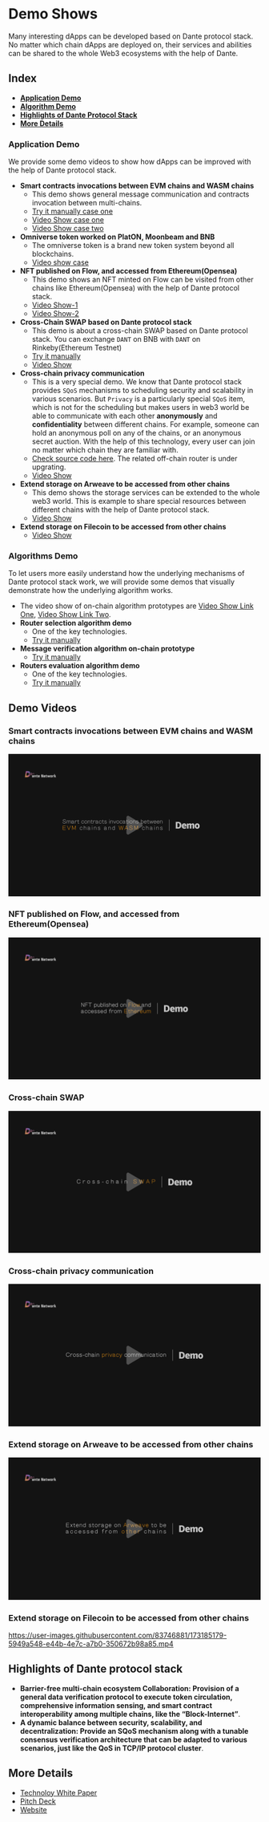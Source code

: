 # Demo Shows

Many interesting dApps can be developed based on Dante protocol stack. No matter which chain dApps are deployed on, their services and abilities can be shared to the whole Web3 ecosystems with the help of Dante.

## Index
* **[Application Demo](#application-demo)**
* **[Algorithm Demo](#algorithms-demo)**
* **[Highlights of Dante Protocol Stack](#highlights-of-dante-protocol-stack)**
* **[More Details](#more-details)**

### Application Demo

We provide some demo videos to show how dApps can be improved with the help of Dante protocol stack.

* **Smart contracts invocations between EVM chains and WASM chains**
    * This demo shows general message communication and contracts invocation between multi-chains.
    * [Try it manually case one](https://github.com/dantenetwork/cross-chain-demo/tree/v0.2.0)
    * [Video Show case one](https://dante-network.oss-cn-hangzhou.aliyuncs.com/Prototype_Multichain_SmartContract_invocation%20.mp4)
    * [Video Show case two](#smart-contracts-invocations-between-evm-chains-and-wasm-chains)
* **Omniverse token worked on PlatON, Moonbeam and BNB**
    * The omniverse token is a brand new token system beyond all blockchains.
    * [Video show case](https://dante-network.oss-cn-hangzhou.aliyuncs.com/omniverse%20token%20show.mp4)
* **NFT published on Flow, and accessed from Ethereum(Opensea)**
    * This demo shows an NFT minted on Flow can be visited from other chains like Ethereum(Opensea) with the help of Dante protocol stack.
    * [Video Show-1](https://punstar.oss-cn-hangzhou.aliyuncs.com/PunStar%20Demo.mp4)
    * [Video Show-2](#nft-published-on-flow-and-accessed-from-ethereumopensea)
* **Cross-Chain SWAP based on Dante protocol stack**
    * This demo is about a cross-chain SWAP based on Dante protocol stack. You can exchange `DANT` on BNB with `DANT` on Rinkeby(Ethereum Testnet)
    * [Try it manually](https://demo-swap-theta.vercel.app/)
    * [Video Show](#cross-chain-swap)
* **Cross-chain privacy communication**
    * This is a very special demo. We know that Dante protocol stack provides `SQoS` mechanisms to scheduling security and scalability in various scenarios. But `Privacy` is a particularly special `SQoS` item, which is not for the scheduling but makes users in web3 world be able to communicate with each other **anonymously** and **confidentiality** between different chains. For example, someone can hold an anonymous poll on any of the chains, or an anonymous secret auction. With the help of this technology, every user can join no matter which chain they are familiar with.
    * [Check source code here](https://github.com/dantenetwork/Privacy-Cross-Chain-Demo/tree/main/Anonymous). The related off-chain router is under upgrating.
    * [Video Show](#cross-chain-privacy-communication)
* **Extend storage on Arweave to be accessed from other chains**
    * This demo shows the storage services can be extended to the whole web3 world. This is example to share special resources between different chains with the help of Dante protocol stack.
    * [Video Show](#extend-storage-on-arweave-to-be-accessed-from-other-chains)
* **Extend storage on Filecoin to be accessed from other chains**
    * [Video Show](#extend-storage-on-filecoin-to-be-accessed-from-other-chains)


### Algorithms Demo

To let users more easily understand how the underlying mechanisms of Dante protocol stack work, we will provide some demos that visually demonstrate how the underlying algorithm works.

* The video show of on-chain algorithm prototypes are [Video Show Link One](https://www.youtube.com/watch?v=N5Kjo1xW_X0), [Video Show Link Two](https://dante-network.oss-cn-hangzhou.aliyuncs.com/Algorithm%20prototypes_Selection_Verification_Evaluation.mp4).
* **Router selection algorithm demo**
    * One of the key technologies.
    * [Try it manually](https://github.com/dantenetwork/algoritm-prototype#router-selection)
* **Message verification algorithm on-chain prototype**
   * [Try it manually](https://github.com/dantenetwork/algoritm-prototype#message-verification)
* **Routers evaluation algorithm demo**
    * One of the key technologies.
    * [Try it manually](https://github.com/dantenetwork/Routers-Evaluation-Demo)

## Demo Videos
### Smart contracts invocations between EVM chains and WASM chains
[![Smart contracts invocations between EVM chains and WASM chains](https://github.com/dantenetwork/Demo-Show/blob/main/image/Smart%20contracts%20invocations%20between%20EVM%20chains%20and%20WASM%20chains.png)](https://dante-network.oss-cn-hangzhou.aliyuncs.com/basic%20functions.mp4)


### NFT published on Flow, and accessed from Ethereum(Opensea)
[![NFT published on Flow, and accessed from Ethereum(Opensea)](https://github.com/dantenetwork/Demo-Show/blob/main/image/NFT%20published%20on%20Flow%2C%20and%20accessed%20from%20Ethereum.png)](https://dante-network.oss-cn-hangzhou.aliyuncs.com/NFT%20on%20Flow%20extends%20to%20Opensea.mp4)


### Cross-chain SWAP
[![Cross-chain SWAP](https://github.com/dantenetwork/Demo-Show/blob/main/image/cross%20chain%20swap.jpg)](https://dante-network.oss-cn-hangzhou.aliyuncs.com/Dante%20Swap.mp4)

### Cross-chain privacy communication
[![Cross-chain privacy communication](https://github.com/dantenetwork/Demo-Show/blob/main/image/Cross-chain%20privacy%20communication.png)](https://dante-network.oss-cn-hangzhou.aliyuncs.com/Anonymous%20Demo.mp4)


### Extend storage on Arweave to be accessed from other chains
[![Extend storage on Arweave to be accessed from other chains](https://github.com/dantenetwork/Demo-Show/blob/main/image/Extend%20storage%20on%20Arweave%20to%20be%20accessed%20from%20other%20chains.png)](https://dante-network.oss-cn-hangzhou.aliyuncs.com/Special%20router%20serves%20for%20storage%20on%20Arweave.mp4)


### Extend storage on Filecoin to be accessed from other chains
https://user-images.githubusercontent.com/83746881/173185179-5949a548-e44b-4e7c-a7b0-350672b98a85.mp4


## Highlights of Dante protocol stack
* **Barrier-free multi-chain ecosystem Collaboration: Provision of a general data verification protocol to execute token circulation, comprehensive information sensing, and smart contract interoperability among multiple chains, like the “Block-Internet”**.
* **A dynamic balance between security, scalability, and decentralization: Provide an SQoS mechanism along with a tunable consensus verification architecture that can be adapted to various scenarios, just like the QoS in TCP/IP protocol cluster**.

## More Details
* [Technoloy White Paper](https://github.com/dantenetwork/Pitch-Deck/blob/main/Dante%20Network%EF%BC%9AThe%20_Internet%20protocol%20stack_%20of%20Web3.pdf)
* [Pitch Deck](https://github.com/dantenetwork/Pitch-Deck/blob/main/Dante%20Pitch%20Deck.pdf)
* [Website](https://www.dantechain.com/)
